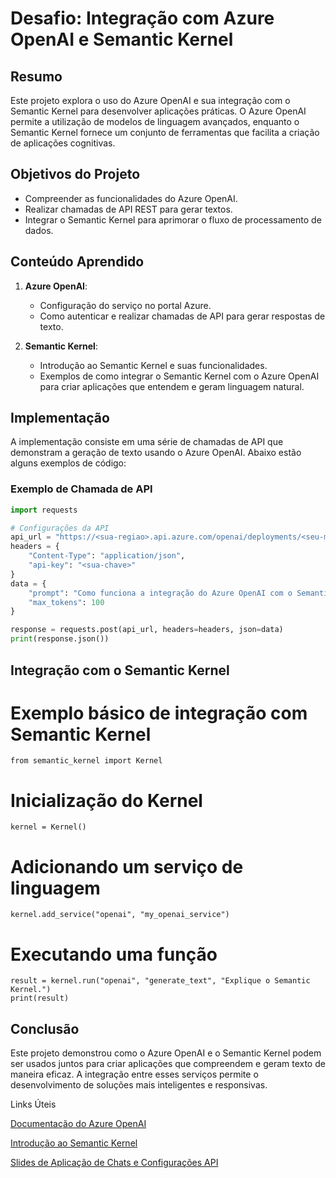 # Desafio: Integração com Azure OpenAI e Semantic Kernel

## Resumo

Este projeto explora o uso do Azure OpenAI e sua integração com o Semantic Kernel para desenvolver aplicações práticas. O Azure OpenAI permite a utilização de modelos de linguagem avançados, enquanto o Semantic Kernel fornece um conjunto de ferramentas que facilita a criação de aplicações cognitivas.

## Objetivos do Projeto

- Compreender as funcionalidades do Azure OpenAI.
- Realizar chamadas de API REST para gerar textos.
- Integrar o Semantic Kernel para aprimorar o fluxo de processamento de dados.

## Conteúdo Aprendido

1. **Azure OpenAI**:
   - Configuração do serviço no portal Azure.
   - Como autenticar e realizar chamadas de API para gerar respostas de texto.

2. **Semantic Kernel**:
   - Introdução ao Semantic Kernel e suas funcionalidades.
   - Exemplos de como integrar o Semantic Kernel com o Azure OpenAI para criar aplicações que entendem e geram linguagem natural.

## Implementação

A implementação consiste em uma série de chamadas de API que demonstram a geração de texto usando o Azure OpenAI. Abaixo estão alguns exemplos de código:

### Exemplo de Chamada de API

```python
import requests

# Configurações da API
api_url = "https://<sua-regiao>.api.azure.com/openai/deployments/<seu-modelo>/completions?api-version=2022-12-01"
headers = {
    "Content-Type": "application/json",
    "api-key": "<sua-chave>"
}
data = {
    "prompt": "Como funciona a integração do Azure OpenAI com o Semantic Kernel?",
    "max_tokens": 100
}

response = requests.post(api_url, headers=headers, json=data)
print(response.json())
```

## Integração com o Semantic Kernel

# Exemplo básico de integração com Semantic Kernel
```from semantic_kernel import Kernel```

# Inicialização do Kernel
```kernel = Kernel()```

# Adicionando um serviço de linguagem
```kernel.add_service("openai", "my_openai_service")```

# Executando uma função
```
result = kernel.run("openai", "generate_text", "Explique o Semantic Kernel.")
print(result)
```
## Conclusão

Este projeto demonstrou como o Azure OpenAI e o Semantic Kernel podem ser usados juntos para criar aplicações que compreendem e geram texto de maneira eficaz. A integração entre esses serviços permite o desenvolvimento de soluções mais inteligentes e responsivas.

Links Úteis

[Documentação do Azure OpenAI](https://learn.microsoft.com/en-us/azure/ai-services/openai/reference)

[Introdução ao Semantic Kernel](https://learn.microsoft.com/en-us/semantic-kernel/overview/)

[Slides de Aplicação de Chats e Configurações API](https://view.officeapps.live.com/op/view.aspx?src=https%3A%2F%2Fhermes.dio.me%2Ffiles%2Fassets%2F691028e1-c693-48ad-b995-fdb42a184b68.pptx&wdOrigin=BROWSELINK)
